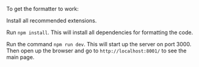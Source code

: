 To get the formatter to work:

Install all recommended extensions.

Run `npm install`. This will install all dependencies for formatting the code.

Run the command `npm run dev`. This will start up the server on port 3000. Then open up the browser and go to `http://localhost:8001/` to see the main page.
